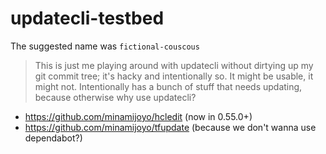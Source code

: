 # updatecli-testbed

The suggested name was `fictional-couscous`

> This is just me playing around with updatecli without dirtying up my git commit tree; it's hacky and intentionally so. It might be usable, it might not. Intentionally has a bunch of stuff that needs updating, because otherwise why use updatecli?

- https://github.com/minamijoyo/hcledit (now in 0.55.0+)
- https://github.com/minamijoyo/tfupdate (because we don't wanna use dependabot?)
